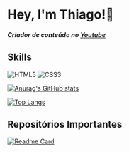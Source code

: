 # Hey, I'm Thiago!👋

##### Criador de conteúdo no [Youtube](https://www.youtube.com/channel/UCQVkzedXuUetHy4zQ0ijDHw)

## Skills
![HTML5](https://img.shields.io/badge/HTML5-E34F26?style=for-the-badge&logo=html5&logoColor=white)
![CSS3](https://img.shields.io/badge/CSS3-1572B6?style=for-the-badge&logo=css3&logoColor=white)

[![Anurag's GitHub stats](https://github-readme-stats.vercel.app/api?username=ThiagoSGomes-Dev&count_private=true&show_icons=true&show_icons=true&theme=onedark)](https://github.com/anuraghazra/github-readme-stats)

[![Top Langs](https://github-readme-stats.vercel.app/api/top-langs/?username=ThiagoSGomes-Dev&layout=compact&theme=onedark)](https://github.com/anuraghazra/github-readme-stats)

## Repositórios Importantes
[![Readme Card](https://github-readme-stats.vercel.app/api/pin/?username=ThiagoSGomes-Dev&repo=ThiagoSGomes-Dev&theme=onedark)](https://github.com/ThiagoSGomes-Dev/Desenvolvimento-web)
